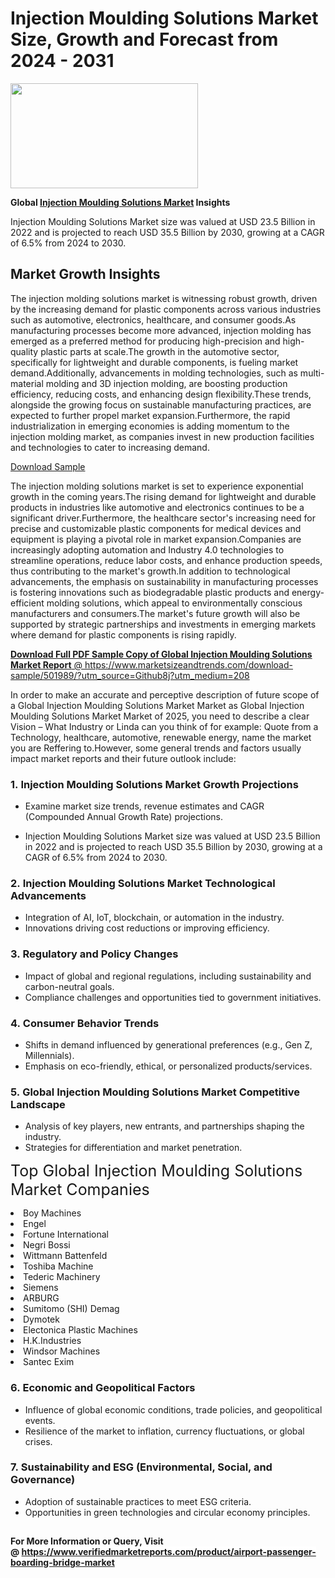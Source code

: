 <H1>Injection Moulding Solutions Market Size, Growth and Forecast from 2024 - 2031</H1><img class="aligncenter size-medium wp-image-584254" src="https://thirdeyenews.in/wp-content/uploads/2024/09/Global-Market-Research-300x168.jpeg" alt="" width="300" height="168" /><p><strong>Global&nbsp;<a href="https://www.marketsizeandtrends.com/download-sample/501989/?utm_source=Github8j?utm_medium=208">Injection Moulding Solutions Market</a> Insights</strong></p><p>Injection Moulding Solutions Market size was valued at USD 23.5 Billion in 2022 and is projected to reach USD 35.5 Billion by 2030, growing at a CAGR of 6.5% from 2024 to 2030.</p><p><h2>Market Growth Insights</h2> <p>The injection molding solutions market is witnessing robust growth, driven by the increasing demand for plastic components across various industries such as automotive, electronics, healthcare, and consumer goods.As manufacturing processes become more advanced, injection molding has emerged as a preferred method for producing high-precision and high-quality plastic parts at scale.The growth in the automotive sector, specifically for lightweight and durable components, is fueling market demand.Additionally, advancements in molding technologies, such as multi-material molding and 3D injection molding, are boosting production efficiency, reducing costs, and enhancing design flexibility.These trends, alongside the growing focus on sustainable manufacturing practices, are expected to further propel market expansion.Furthermore, the rapid industrialization in emerging economies is adding momentum to the injection molding market, as companies invest in new production facilities and technologies to cater to increasing demand.</p> <p><a href="#">Download Sample</a></p> <p>The injection molding solutions market is set to experience exponential growth in the coming years.The rising demand for lightweight and durable products in industries like automotive and electronics continues to be a significant driver.Furthermore, the healthcare sector's increasing need for precise and customizable plastic components for medical devices and equipment is playing a pivotal role in market expansion.Companies are increasingly adopting automation and Industry 4.0 technologies to streamline operations, reduce labor costs, and enhance production speeds, thus contributing to the market's growth.In addition to technological advancements, the emphasis on sustainability in manufacturing processes is fostering innovations such as biodegradable plastic products and energy-efficient molding solutions, which appeal to environmentally conscious manufacturers and consumers.The market's future growth will also be supported by strategic partnerships and investments in emerging markets where demand for plastic components is rising rapidly.</p> <p><a href="#"></p><p><span class=""><strong>Download Full PDF Sample Copy of Global Injection Moulding Solutions Market Report</strong> @ <a href="https://www.marketsizeandtrends.com/download-sample/501989/?utm_source=Github8j?utm_medium=208" target="_blank">https://www.marketsizeandtrends.com/download-sample/501989/?utm_source=Github8j?utm_medium=208</a></span></p><p>In order to make an accurate and perceptive description of future scope of a Global&nbsp;Injection Moulding Solutions Market Market as Global&nbsp;Injection Moulding Solutions Market Market of 2025, you need to describe a clear Vision &ndash; What Industry or Linda can you think of for example: Quote from a Technology, healthcare, automotive, renewable energy, name the market you are Reffering to.However, some general trends and factors usually impact market reports and their future outlook include:</p><h3>1.&nbsp;<strong>Injection Moulding Solutions Market Growth Projections</strong></h3><ul><li>Examine market size trends, revenue estimates and CAGR (Compounded Annual Growth Rate) projections.</li><li><p>Injection Moulding Solutions Market size was valued at USD 23.5 Billion in 2022 and is projected to reach USD 35.5 Billion by 2030, growing at a CAGR of 6.5% from 2024 to 2030.</p></li></ul><h3>2.&nbsp;<strong>Injection Moulding Solutions Market Technological Advancements</strong></h3><ul><li>Integration of AI, IoT, blockchain, or automation in the industry.</li><li>Innovations driving cost reductions or improving efficiency.</li></ul><h3>3.&nbsp;<strong>Regulatory and Policy Changes</strong></h3><ul><li>Impact of global and regional regulations, including sustainability and carbon-neutral goals.</li><li>Compliance challenges and opportunities tied to government initiatives.</li></ul><h3>4.&nbsp;<strong>Consumer Behavior Trends</strong></h3><ul><li>Shifts in demand influenced by generational preferences (e.g., Gen Z, Millennials).</li><li>Emphasis on eco-friendly, ethical, or personalized products/services.</li></ul><h3>5.&nbsp;<strong>Global Injection Moulding Solutions Market Competitive Landscape</strong></h3><ul><li>Analysis of key players, new entrants, and partnerships shaping the industry.</li><li>Strategies for differentiation and market penetration.</li></ul><p data-pm-slice="1 1 []"><span style="color: inherit; font-family: inherit; font-size: 25px;">Top Global Injection Moulding Solutions Market Companies</span></p><div class="" data-test-id=""><p><li>Boy Machines</li><li> Engel</li><li> Fortune International</li><li> Negri Bossi</li><li> Wittmann Battenfeld</li><li> Toshiba Machine</li><li> Tederic Machinery</li><li> Siemens</li><li> ARBURG</li><li> Sumitomo (SHI) Demag</li><li> Dymotek</li><li> Electonica Plastic Machines</li><li> H.K.Industries</li><li> Windsor Machines</li><li> Santec Exim</li></p></div><h3>6.&nbsp;<strong>Economic and Geopolitical Factors</strong></h3><ul><li>Influence of global economic conditions, trade policies, and geopolitical events.</li><li>Resilience of the market to inflation, currency fluctuations, or global crises.</li></ul><h3>7.&nbsp;<strong>Sustainability and ESG (Environmental, Social, and Governance)</strong></h3><ul><li>Adoption of sustainable practices to meet ESG criteria.</li><li>Opportunities in green technologies and circular economy principles.</li></ul><h2><strong style="font-size: 14px;">For More Information or Query, Visit @&nbsp;</strong><a style="background-color: #ffffff; font-size: 14px;" href="https://www.marketsizeandtrends.com/report/injection-moulding-solutions-market/" target="_blank">https://www.verifiedmarketreports.com/product/airport-passenger-boarding-bridge-market</a></h2>